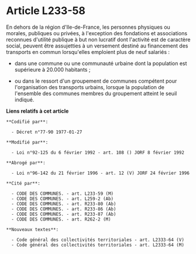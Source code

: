 # Article L233-58

En dehors de la région d'Ile-de-France, les personnes physiques ou morales, publiques ou privées, à l'exception des
fondations et associations reconnues d'utilité publique à but non lucratif dont l'activité est de caractère social, peuvent
être assujetties à un versement destiné au financement des transports en commun lorsqu'elles emploient plus de neuf
salariés :

- dans une commune ou une communauté urbaine dont la population est supérieure à 20.000 habitants ;

- ou dans le ressort d'un groupement de communes compétent pour l'organisation des transports urbains, lorsque la population
de l'ensemble des communes membres du groupement atteint le seuil indiqué.

**Liens relatifs à cet article**

	**Codifié par**:

	  - Décret n°77-90 1977-01-27

	**Modifié par**:

	  - Loi n°92-125 du 6 février 1992 - art. 108 () JORF 8 février 1992

	**Abrogé par**:

	  - Loi n°96-142 du 21 février 1996 - art. 12 (V) JORF 24 février 1996

	**Cité par**:

	  - CODE DES COMMUNES. - art. L233-59 (M)
	  - CODE DES COMMUNES. - art. L259-2 (Ab)
	  - CODE DES COMMUNES. - art. R233-80 (Ab)
	  - CODE DES COMMUNES. - art. R233-86 (Ab)
	  - CODE DES COMMUNES. - art. R233-87 (Ab)
	  - CODE DES COMMUNES. - art. R262-2 (M)

	**Nouveaux textes**:

	  - Code général des collectivités territoriales - art. L2333-64 (V)
	  - Code général des collectivités territoriales - art. L2333-64 (M)
